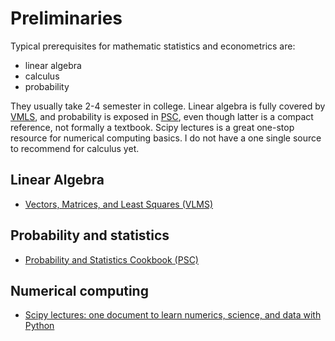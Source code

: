 Preliminaries
==============

Typical prerequisites for mathematic statistics and econometrics are:

- linear algebra 
- calculus 
- probability

They usually take 2-4 semester in college. Linear algebra is fully covered by 
[VMLS][VMLS], and probability is exposed in [PSC][PSC], even though latter is a compact reference, not formally a textbook. Scipy lectures is a great one-stop resource for numerical computing basics. I do not have a one single source to recommend for calculus yet. 


Linear Algebra
--------------

- [Vectors, Matrices, and Least Squares (VLMS)][VMLS]

[VMLS]: http://vmls-book.stanford.edu

Probability and statistics
--------------------------

- [Probability and Statistics Cookbook (PSC)][PSC]

[PSC]: http://pages.cs.wisc.edu/~tdw/files/cookbook-en.pd


Numerical computing
--------------------

- [Scipy lectures: one document to learn numerics, science, and data with Python](http://www.scipy-lectures.org)

